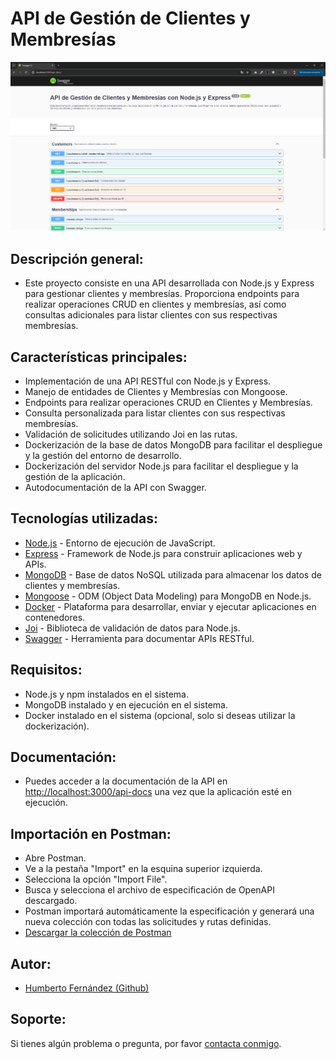 # API de Gestión de Clientes y Membresías

![Screenshot](/images/Screenshot.png)

## Descripción general:
- Este proyecto consiste en una API desarrollada con Node.js y Express para gestionar clientes y membresías. Proporciona endpoints para realizar operaciones CRUD en clientes y membresías, así como consultas adicionales para listar clientes con sus respectivas membresías.

## Características principales:
- Implementación de una API RESTful con Node.js y Express.
- Manejo de entidades de Clientes y Membresías con Mongoose.
- Endpoints para realizar operaciones CRUD en Clientes y Membresías.
- Consulta personalizada para listar clientes con sus respectivas membresías.
- Validación de solicitudes utilizando Joi en las rutas.
- Dockerización de la base de datos MongoDB para facilitar el despliegue y la gestión del entorno de desarrollo.
- Dockerización del servidor Node.js para facilitar el despliegue y la gestión de la aplicación.
- Autodocumentación de la API con Swagger.

## Tecnologías utilizadas:
- [Node.js](https://nodejs.org/) - Entorno de ejecución de JavaScript.
- [Express](https://expressjs.com/) - Framework de Node.js para construir aplicaciones web y APIs.
- [MongoDB](https://www.mongodb.com/) - Base de datos NoSQL utilizada para almacenar los datos de clientes y membresías.
- [Mongoose](https://www.mongodb.com/) - ODM (Object Data Modeling) para MongoDB en Node.js.
- [Docker](https://www.docker.com/) - Plataforma para desarrollar, enviar y ejecutar aplicaciones en contenedores.
- [Joi](https://github.com/hapijs/joi) - Biblioteca de validación de datos para Node.js.
- [Swagger](https://swagger.io/) - Herramienta para documentar APIs RESTful.

## Requisitos:
- Node.js y npm instalados en el sistema.
- MongoDB instalado y en ejecución en el sistema.
- Docker instalado en el sistema (opcional, solo si deseas utilizar la dockerización).

## Documentación:
- Puedes acceder a la documentación de la API en [http://localhost:3000/api-docs](http://localhost:3000/api-docs) una vez que la aplicación esté en ejecución.

## Importación en Postman:
- Abre Postman.
- Ve a la pestaña "Import" en la esquina superior izquierda.
- Selecciona la opción "Import File".
- Busca y selecciona el archivo de especificación de OpenAPI descargado.
- Postman importará automáticamente la especificación y generará una nueva colección con todas las solicitudes y rutas definidas.
- [Descargar la colección de Postman](openapi-postman-collection/openapi-postman-collection.json)

## Autor:
- [Humberto Fernández (Github)](https://github.com/hfernandezdev)

## Soporte:

Si tienes algún problema o pregunta, por favor [contacta conmigo](mailto:humbertof44@gmail.com).
